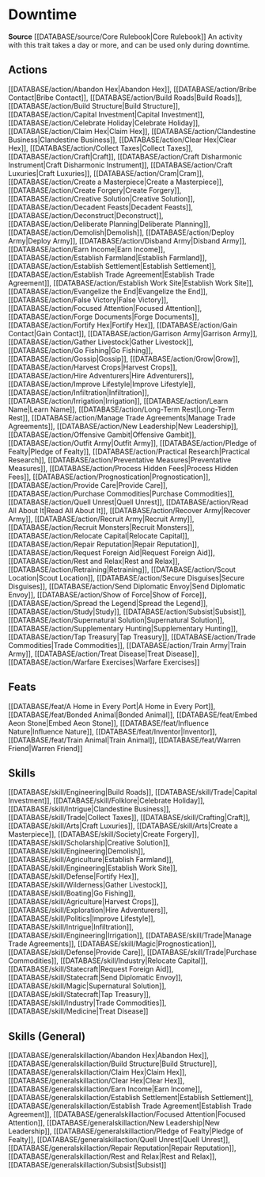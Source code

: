 ﻿---
id: '49'
name: Downtime
rarity: Common
source: '[[DATABASE/source/Core Rulebook|Core Rulebook]]'
trait:
- Downtime
type: Trait

---
# Downtime

**Source** [[DATABASE/source/Core Rulebook|Core Rulebook]] 
An activity with this trait takes a day or more, and can be used only during downtime.

## Actions

[[DATABASE/action/Abandon Hex|Abandon Hex]], [[DATABASE/action/Bribe Contact|Bribe Contact]], [[DATABASE/action/Build Roads|Build Roads]], [[DATABASE/action/Build Structure|Build Structure]], [[DATABASE/action/Capital Investment|Capital Investment]], [[DATABASE/action/Celebrate Holiday|Celebrate Holiday]], [[DATABASE/action/Claim Hex|Claim Hex]], [[DATABASE/action/Clandestine Business|Clandestine Business]], [[DATABASE/action/Clear Hex|Clear Hex]], [[DATABASE/action/Collect Taxes|Collect Taxes]], [[DATABASE/action/Craft|Craft]], [[DATABASE/action/Craft Disharmonic Instrument|Craft Disharmonic Instrument]], [[DATABASE/action/Craft Luxuries|Craft Luxuries]], [[DATABASE/action/Cram|Cram]], [[DATABASE/action/Create a Masterpiece|Create a Masterpiece]], [[DATABASE/action/Create Forgery|Create Forgery]], [[DATABASE/action/Creative Solution|Creative Solution]], [[DATABASE/action/Decadent Feasts|Decadent Feasts]], [[DATABASE/action/Deconstruct|Deconstruct]], [[DATABASE/action/Deliberate Planning|Deliberate Planning]], [[DATABASE/action/Demolish|Demolish]], [[DATABASE/action/Deploy Army|Deploy Army]], [[DATABASE/action/Disband Army|Disband Army]], [[DATABASE/action/Earn Income|Earn Income]], [[DATABASE/action/Establish Farmland|Establish Farmland]], [[DATABASE/action/Establish Settlement|Establish Settlement]], [[DATABASE/action/Establish Trade Agreement|Establish Trade Agreement]], [[DATABASE/action/Establish Work Site|Establish Work Site]], [[DATABASE/action/Evangelize the End|Evangelize the End]], [[DATABASE/action/False Victory|False Victory]], [[DATABASE/action/Focused Attention|Focused Attention]], [[DATABASE/action/Forge Documents|Forge Documents]], [[DATABASE/action/Fortify Hex|Fortify Hex]], [[DATABASE/action/Gain Contact|Gain Contact]], [[DATABASE/action/Garrison Army|Garrison Army]], [[DATABASE/action/Gather Livestock|Gather Livestock]], [[DATABASE/action/Go Fishing|Go Fishing]], [[DATABASE/action/Gossip|Gossip]], [[DATABASE/action/Grow|Grow]], [[DATABASE/action/Harvest Crops|Harvest Crops]], [[DATABASE/action/Hire Adventurers|Hire Adventurers]], [[DATABASE/action/Improve Lifestyle|Improve Lifestyle]], [[DATABASE/action/Infiltration|Infiltration]], [[DATABASE/action/Irrigation|Irrigation]], [[DATABASE/action/Learn Name|Learn Name]], [[DATABASE/action/Long-Term Rest|Long-Term Rest]], [[DATABASE/action/Manage Trade Agreements|Manage Trade Agreements]], [[DATABASE/action/New Leadership|New Leadership]], [[DATABASE/action/Offensive Gambit|Offensive Gambit]], [[DATABASE/action/Outfit Army|Outfit Army]], [[DATABASE/action/Pledge of Fealty|Pledge of Fealty]], [[DATABASE/action/Practical Research|Practical Research]], [[DATABASE/action/Preventative Measures|Preventative Measures]], [[DATABASE/action/Process Hidden Fees|Process Hidden Fees]], [[DATABASE/action/Prognostication|Prognostication]], [[DATABASE/action/Provide Care|Provide Care]], [[DATABASE/action/Purchase Commodities|Purchase Commodities]], [[DATABASE/action/Quell Unrest|Quell Unrest]], [[DATABASE/action/Read All About It|Read All About It]], [[DATABASE/action/Recover Army|Recover Army]], [[DATABASE/action/Recruit Army|Recruit Army]], [[DATABASE/action/Recruit Monsters|Recruit Monsters]], [[DATABASE/action/Relocate Capital|Relocate Capital]], [[DATABASE/action/Repair Reputation|Repair Reputation]], [[DATABASE/action/Request Foreign Aid|Request Foreign Aid]], [[DATABASE/action/Rest and Relax|Rest and Relax]], [[DATABASE/action/Retraining|Retraining]], [[DATABASE/action/Scout Location|Scout Location]], [[DATABASE/action/Secure Disguises|Secure Disguises]], [[DATABASE/action/Send Diplomatic Envoy|Send Diplomatic Envoy]], [[DATABASE/action/Show of Force|Show of Force]], [[DATABASE/action/Spread the Legend|Spread the Legend]], [[DATABASE/action/Study|Study]], [[DATABASE/action/Subsist|Subsist]], [[DATABASE/action/Supernatural Solution|Supernatural Solution]], [[DATABASE/action/Supplementary Hunting|Supplementary Hunting]], [[DATABASE/action/Tap Treasury|Tap Treasury]], [[DATABASE/action/Trade Commodities|Trade Commodities]], [[DATABASE/action/Train Army|Train Army]], [[DATABASE/action/Treat Disease|Treat Disease]], [[DATABASE/action/Warfare Exercises|Warfare Exercises]]

## Feats

[[DATABASE/feat/A Home in Every Port|A Home in Every Port]], [[DATABASE/feat/Bonded Animal|Bonded Animal]], [[DATABASE/feat/Embed Aeon Stone|Embed Aeon Stone]], [[DATABASE/feat/Influence Nature|Influence Nature]], [[DATABASE/feat/Inventor|Inventor]], [[DATABASE/feat/Train Animal|Train Animal]], [[DATABASE/feat/Warren Friend|Warren Friend]]

## Skills

[[DATABASE/skill/Engineering|Build Roads]], [[DATABASE/skill/Trade|Capital Investment]], [[DATABASE/skill/Folklore|Celebrate Holiday]], [[DATABASE/skill/Intrigue|Clandestine Business]], [[DATABASE/skill/Trade|Collect Taxes]], [[DATABASE/skill/Crafting|Craft]], [[DATABASE/skill/Arts|Craft Luxuries]], [[DATABASE/skill/Arts|Create a Masterpiece]], [[DATABASE/skill/Society|Create Forgery]], [[DATABASE/skill/Scholarship|Creative Solution]], [[DATABASE/skill/Engineering|Demolish]], [[DATABASE/skill/Agriculture|Establish Farmland]], [[DATABASE/skill/Engineering|Establish Work Site]], [[DATABASE/skill/Defense|Fortify Hex]], [[DATABASE/skill/Wilderness|Gather Livestock]], [[DATABASE/skill/Boating|Go Fishing]], [[DATABASE/skill/Agriculture|Harvest Crops]], [[DATABASE/skill/Exploration|Hire Adventurers]], [[DATABASE/skill/Politics|Improve Lifestyle]], [[DATABASE/skill/Intrigue|Infiltration]], [[DATABASE/skill/Engineering|Irrigation]], [[DATABASE/skill/Trade|Manage Trade Agreements]], [[DATABASE/skill/Magic|Prognostication]], [[DATABASE/skill/Defense|Provide Care]], [[DATABASE/skill/Trade|Purchase Commodities]], [[DATABASE/skill/Industry|Relocate Capital]], [[DATABASE/skill/Statecraft|Request Foreign Aid]], [[DATABASE/skill/Statecraft|Send Diplomatic Envoy]], [[DATABASE/skill/Magic|Supernatural Solution]], [[DATABASE/skill/Statecraft|Tap Treasury]], [[DATABASE/skill/Industry|Trade Commodities]], [[DATABASE/skill/Medicine|Treat Disease]]

## Skills (General)

[[DATABASE/generalskillaction/Abandon Hex|Abandon Hex]], [[DATABASE/generalskillaction/Build Structure|Build Structure]], [[DATABASE/generalskillaction/Claim Hex|Claim Hex]], [[DATABASE/generalskillaction/Clear Hex|Clear Hex]], [[DATABASE/generalskillaction/Earn Income|Earn Income]], [[DATABASE/generalskillaction/Establish Settlement|Establish Settlement]], [[DATABASE/generalskillaction/Establish Trade Agreement|Establish Trade Agreement]], [[DATABASE/generalskillaction/Focused Attention|Focused Attention]], [[DATABASE/generalskillaction/New Leadership|New Leadership]], [[DATABASE/generalskillaction/Pledge of Fealty|Pledge of Fealty]], [[DATABASE/generalskillaction/Quell Unrest|Quell Unrest]], [[DATABASE/generalskillaction/Repair Reputation|Repair Reputation]], [[DATABASE/generalskillaction/Rest and Relax|Rest and Relax]], [[DATABASE/generalskillaction/Subsist|Subsist]]